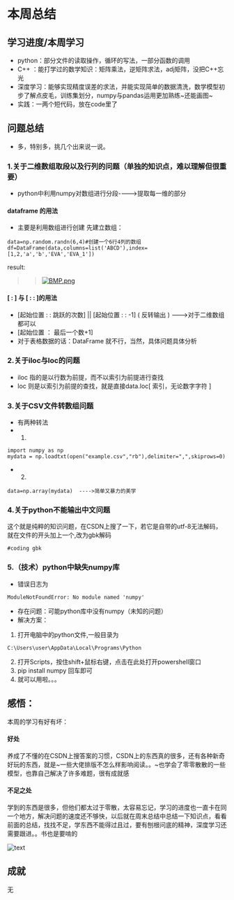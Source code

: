 # 本周总结
## 学习进度/本周学习
* python：部分文件的读取操作，循环的写法，一部分函数的调用
* C++ ：能打学过的数学知识：矩阵乘法，逆矩阵求法，adj矩阵，没把C++忘光
* 深度学习：能够实现精度误差的求法，并能实现简单的数据清洗，数学模型初步了解点皮毛，训练集划分，numpy与pandas运用更加熟练~还能画图~
* 实践：一两个短代码，放在code里了

## 问题总结
* 多，特别多，挑几个出来说一说。
### 1.关于二维数组取段以及行列的问题（单独的知识点，难以理解但很重要）
* python中利用numpy对数组进行分段---->提取每一维的部分
#### dataframe 的用法
* 主要是利用数组进行创建
先建立数组：
```
data=np.random.randn(6,4)#创建一个6行4列的数组
df=DataFrame(data,columns=list('ABCD'),index=[1,2,'a','b','EVA','EVA_1'])

```
result:
>>[![BMP.png](https://i.postimg.cc/D00Zykzp/BMP.png)](https://postimg.cc/0Kgxc4D7)
#### [ : ] 与 [ :  : ]的用法
* [起始位置 :  : 跳跃的次数]  ||  [起始位置 : : -1] ( 反转输出 ) --->对于二维数组都可以
* [起始位置 ： 最后一个数+1]
* 对于表格数据的话：DataFrame 就不行，当然，具体问题具体分析

### 2.关于iloc与loc的问题
* iloc 指的是以行数为前提，而不以索引为前提进行查找
* loc 则是以索引为前提的查找，就是直接data.loc[ 索引，无论数字字符 ]

### 3.关于CSV文件转数组问题
* 有两种转法
* 1.
```
import numpy as np
mydata = np.loadtxt(open("example.csv","rb"),delimiter=",",skiprows=0) 
```
* 2.
```
data=np.array(mydata)  ---->简单又暴力的美学
```
### 4.关于python不能输出中文问题
这个就是纯粹的知识问题，在CSDN上搜了一下，若它是自带的utf-8无法解码，就在文件的开头加上一个,改为gbk解码
```
#coding gbk 
```

### 5.（技术）python中缺失numpy库
* 错误日志为
```
ModuleNotFoundError: No module named 'numpy'
```
* 存在问题：可能python库中没有numpy（未知的问题）
* 解决方案：
1. 打开电脑中的python文件,一般目录为
```
C:\Users\user\AppData\Local\Programs\Python
```
2. 打开Scripts，按住shift+鼠标右键，点击在此处打开powershell窗口
3. pip install numpy 回车即可
4. 就可以用啦。。。
## 感悟：
本周的学习有好有坏：  
#### 好处
养成了不懂的在CSDN上搜答案的习惯，CSDN上的东西真的很多，还有各种新奇好玩的东西，就是~一些大佬排版不怎么样影响阅读。。~也学会了零零散散的一些模型，也靠自己解决了许多难题，很有成就感
#### 不足之处
学到的东西是很多，但他们都太过于零散，太容易忘记，学习的进度也一直卡在同一个地方，解决问题的速度还不够快，以后就在周末总结中总结一下知识点，看看前面的总结，找找不足，学东西不能得过且过，要有刨根问底的精神，深度学习还需要跟进。。书也是要啃的

![text](https://i0.hdslb.com/bfs/article/124aa9a9f688cad6cef2edbe8341a9f30c5b4376.jpg@942w_531h_progressive.webp)
## 成就
无




